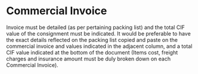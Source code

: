 # Commercial Invoice

Invoice must be detailed \(as per pertaining packing list\) and the total CIF value of the consignment must be indicated. It would be preferable to have the exact details reflected on the packing list copied and paste on the commercial invoice and values indicated in the adjacent column, and a total CIF value indicated at the bottom of the document \(Items cost, freight charges and insurance amount must be duly broken down on each Commercial Invoice\).

